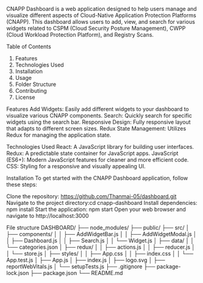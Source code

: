 CNAPP Dashboard is a web application designed to help users manage and visualize different aspects of Cloud-Native Application Protection Platforms (CNAPP). This dashboard allows users to add, view, and search for various widgets related to CSPM (Cloud Security Posture Management), CWPP (Cloud Workload Protection Platform), and Registry Scans.

Table of Contents
1. Features
2. Technologies Used
3. Installation
4. Usage
5. Folder Structure
6. Contributing
7. License

Features
Add Widgets: Easily add different widgets to your dashboard to visualize various CNAPP components.
Search: Quickly search for specific widgets using the search bar.
Responsive Design: Fully responsive layout that adapts to different screen sizes.
Redux State Management: Utilizes Redux for managing the application state.

Technologies Used
React: A JavaScript library for building user interfaces.
Redux: A predictable state container for JavaScript apps.
JavaScript (ES6+): Modern JavaScript features for cleaner and more efficient code.
CSS: Styling for a responsive and visually appealing UI.

Installation
To get started with the CNAPP Dashboard application, follow these steps:

Clone the repository: https://github.com/Thanmai-05/dashboard.git
Navigate to the project directory:cd cnapp-dashboard
Install dependencies: npm install
Start the application: npm start
Open your web browser and navigate to http://localhost:3000

File structure
DASHBOARD/
├── node_modules/
├── public/
├── src/
│   ├── components/
│   │   ├── AddWidgetBar.js
│   │   ├── AddWidgetModal.js
│   │   ├── Dashboard.js
│   │   ├── Search.js
│   │   └── Widget.js
│   ├── data/
│   │   └── categories.json
│   ├── redux/
│   │   ├── actions.js
│   │   ├── reducer.js
│   │   └── store.js
│   ├── styles/
│   │   ├── App.css
│   │   ├── index.css
│   │   └── App.test.js
│   ├── App.js
│   ├── index.js
│   ├── logo.svg
│   ├── reportWebVitals.js
│   └── setupTests.js
├── .gitignore
├── package-lock.json
├── package.json
└── README.md
